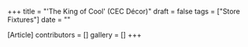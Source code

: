 +++
title = "'The King of Cool' (CEC Décor)"
draft = false
tags = ["Store Fixtures"]
date = ""

[Article]
contributors = []
gallery = []
+++